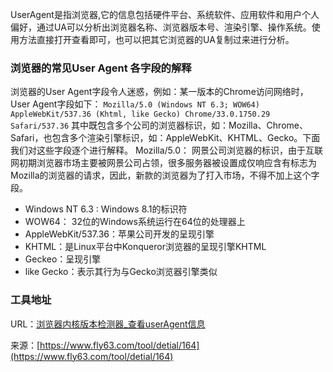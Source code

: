 UserAgent是指浏览器,它的信息包括硬件平台、系统软件、应用软件和用户个人偏好，通过UA可以分析出浏览器名称、浏览器版本号、渲染引擎、操作系统。使用方法直接打开查看即可，也可以把其它浏览器的UA复制过来进行分析。

### 浏览器的常见User Agent 各字段的解释
浏览器的User Agent字段令人迷惑，例如：某一版本的Chrome访问网络时，User Agent字段如下：
`Mozilla/5.0 (Windows NT 6.3; WOW64) AppleWebKit/537.36 (Khtml, like Gecko) Chrome/33.0.1750.29 Safari/537.36`
其中既包含多个公司的浏览器标识，如：Mozilla、Chrome、Safari，也包含多个渲染引擎标识，如：AppleWebKit、KHTML、Gecko。下面我们对这些字段逐个进行解释。
Mozilla/5.0： 网景公司浏览器的标识，由于互联网初期浏览器市场主要被网景公司占领，很多服务器被设置成仅响应含有标志为Mozilla的浏览器的请求，因此，新款的浏览器为了打入市场，不得不加上这个字段。

- Windows NT 6.3 : Windows 8.1的标识符
- WOW64： 32位的Windows系统运行在64位的处理器上
- AppleWebKit/537.36：苹果公司开发的呈现引擎
- KHTML：是Linux平台中Konqueror浏览器的呈现引擎KHTML
- Geckeo：呈现引擎
- like Gecko：表示其行为与Gecko浏览器引擎类似

### 工具地址
URL：[浏览器内核版本检测器_查看userAgent信息](https://www.fly63.com/tool/useragent/)

来源：[https://www.fly63.com/tool/detial/164](https://www.fly63.com/tool/detial/164)
